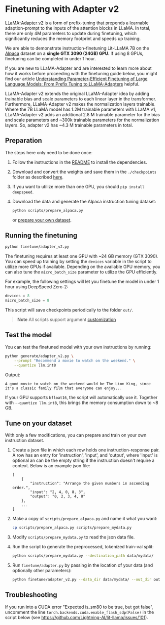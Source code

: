 # Finetuning with Adapter v2

[LLaMA-Adapter v2](https://arxiv.org/abs/2304.15010) is a form of prefix-tuning that prepends a learnable adaption-prompt to the inputs of the attention blocks in LLaMA. In total, there are only 4M parameters to update during finetuning, which significantly reduces the memory footprint and speeds up training.

We are able to demonstrate instruction-finetuning Lit-LLaMA 7B on the [Alpaca](https://github.com/tatsu-lab/stanford_alpaca) dataset on a **single GTX 3090 (24GB) GPU**. If using 8 GPUs, finetuning can be completed in under 1 hour.

If you are new to LLaMA-Adapter and are interested to learn more about how it works before proceeding with the finetuning guide below, you might find our article [Understanding Parameter-Efficient Finetuning of Large Language Models: From Prefix Tuning to LLaMA-Adapters](https://lightning.ai/pages/community/article/understanding-llama-adapters/) helpful.

LLaMA-Adapter v2 extends the original LLaMA-Adapter idea by adding trainable bias and scale parameters to each linear layer in the transformer. Furthermore, LLaMA-Adapter v2 makes the normalization layers trainable. Where the 7B LLaMA model has 1.2M trainable parameters with LLaMA v1, LLaMA-Adapter v2 adds an additional 2.8 M trainable parameter for the bias and scale parameters and ~300k trainable parameters for the normalization layers. So, adapter v2 has ~4.3 M trainable parameters in total.

## Preparation

The steps here only need to be done once:

1. Follow the instructions in the [README](README.md) to install the dependencies.
2. Download and convert the weights and save them in the `./checkpoints` folder as described [here](download_weights.md).
3. If you want to utilize more than one GPU, you should `pip install deepspeed`.
4. Download the data and generate the Alpaca instruction tuning dataset:

   ```bash
   python scripts/prepare_alpaca.py
   ```

   or [prepare your own dataset](#tune-on-your-dataset).

## Running the finetuning

```bash
python finetune/adapter_v2.py
```

The finetuning requires at least one GPU with ~24 GB memory (GTX 3090).
You can speed up training by setting the `devices` variable in the script to utilize more GPUs if available.
Depending on the available GPU memory, you can also tune the `micro_batch_size` parameter to utilize the GPU efficiently.

For example, the following settings will let you finetune the model in under 1 hour using DeepSpeed Zero-2:

```python
devices = 8
micro_batch_size = 8
```

This script will save checkpoints periodically to the folder `out/`.

> **Note**
> All scripts support argument [customization](customize_paths.md)

## Test the model

You can test the finetuned model with your own instructions by running:

```bash
python generate/adapter_v2.py \
    --prompt "Recommend a movie to watch on the weekend." \
    --quantize llm.int8
```
Output:
```
A good movie to watch on the weekend would be The Lion King, since it's a classic family film that everyone can enjoy...
```
If your GPU supports `bfloat16`, the script will automatically use it. Together with `--quantize llm.int8`, this brings the memory consumption down to ~8 GB.

## Tune on your dataset

With only a few modifications, you can prepare and train on your own instruction dataset.

1. Create a json file in which each row holds one instruction-response pair. 
   A row has an entry for 'instruction', 'input', and 'output', where 'input' is optional an can be 
   the empty string if the instruction doesn't require a context. Below is an example json file:

    ```
    [
        {
            "instruction": "Arrange the given numbers in ascending order.",
            "input": "2, 4, 0, 8, 3",
            "output": "0, 2, 3, 4, 8"
        },
        ...
    ]
    ```

2. Make a copy of `scripts/prepare_alpaca.py` and name it what you want:

    ```bash
    cp scripts/prepare_alpaca.py scripts/prepare_mydata.py
    ```

3. Modify `scripts/prepare_mydata.py` to read the json data file.
4. Run the script to generate the preprocessed, tokenized train-val split:

    ```bash
    python scripts/prepare_mydata.py --destination_path data/mydata/
    ```

5. Run `finetune/adapter.py` by passing in the location of your data (and optionally other parameters):
   
    ```bash
    python finetune/adapter_v2.py --data_dir data/mydata/ --out_dir out/myexperiment
    ```


## Troubleshooting

If you run into a CUDA error "Expected is_sm80 to be true, but got false", uncomment the line
`torch.backends.cuda.enable_flash_sdp(False)` in the script below (see https://github.com/Lightning-AI/lit-llama/issues/101).
